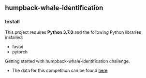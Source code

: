 ## humpback-whale-identification

### Install

This project requires **Python 3.7.0** and the following Python libraries installed:

* fastai
* pytorch

Getting started with humpback-whale-identification challenge. 
* The data for this competition can be found [here](https://www.kaggle.com/c/humpback-whale-identification)
